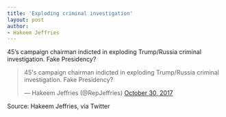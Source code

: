 ```yaml
---
title: 'Exploding criminal investigation'
layout: post
author:
- Hakeem Jeffries
---
```


45’s campaign chairman indicted in exploding Trump/Russia criminal investigation. Fake Presidency?

<blockquote class="twitter-tweet"><p lang="en" dir="ltr">45&#39;s campaign chairman indicted in exploding Trump/Russia criminal investigation. Fake Presidency?</p>&mdash; Hakeem Jeffries (@RepJeffries) <a href="https://twitter.com/RepJeffries/status/924981218889883648?ref_src=twsrc%5Etfw">October 30, 2017</a></blockquote> <script async src="https://platform.twitter.com/widgets.js" charset="utf-8"></script>

Source: Hakeem Jeffries, via Twitter
